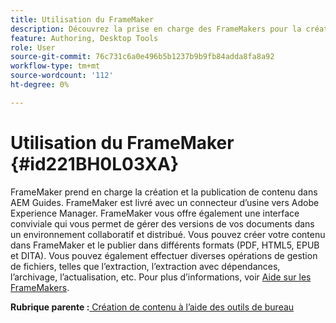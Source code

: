 ```yaml
---
title: Utilisation du FrameMaker
description: Découvrez la prise en charge des FrameMakers pour la création et la publication de contenu dans AEM Guides.
feature: Authoring, Desktop Tools
role: User
source-git-commit: 76c731c6a0e496b5b1237b9b9fb84adda8fa8a92
workflow-type: tm+mt
source-wordcount: '112'
ht-degree: 0%

---
```


# Utilisation du FrameMaker {#id221BH0L03XA}

FrameMaker prend en charge la création et la publication de contenu dans AEM Guides. FrameMaker est livré avec un connecteur d’usine vers Adobe Experience Manager. FrameMaker vous offre également une interface conviviale qui vous permet de gérer des versions de vos documents dans un environnement collaboratif et distribué. Vous pouvez créer votre contenu dans FrameMaker et le publier dans différents formats (PDF, HTML5, EPUB et DITA). Vous pouvez également effectuer diverses opérations de gestion de fichiers, telles que l’extraction, l’extraction avec dépendances, l’archivage, l’actualisation, etc. Pour plus d’informations, voir [Aide sur les FrameMakers](https://help.adobe.com/en_US/framemaker/using/index.html).

**Rubrique parente :**[ Création de contenu à l’aide des outils de bureau](author-desktop-tools.md)
